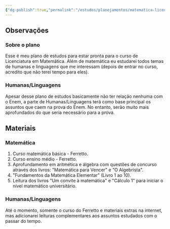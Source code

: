 ```yaml
---
{"dg-publish":true,"permalink":"/estudos/planejamentos/matematica-licenciatura/sobre-o-plano/","updated":"2025-03-18T10:42:04.805-03:00"}
---
```


## Observações

### Sobre o plano

Esse é meu plano de estudos para estar pronta para o curso de Licenciatura em Matemática. Além de matemática eu estudarei todos temas de humanas e linguagens que me interessam (depois de entrar no curso, acredito que não terei tempo para eles).

### Humanas/Linguagens

Apesar desse plano de estudos basicamente não ter relação nenhuma com o Enem, a parte de Humanas/Linguagens terá como base principal os assuntos que caem na prova do Enem. No entanto, serão muito mais aprofundados do que seria necessário para a prova.

## Materiais

### Matemática

1. Curso matemática básica - Ferretto.
2. Curso ensino médio - Ferretto.
3. Aprofundamento em aritmética e álgebra com questões de concurso através dos livros: "Matemática para Vencer" e "O Algebrista".
4. "Fundamentos da Matemática Elementar" (Livro 1 ao 10).
5. Leitura dos livros "Um convite à matemática" e "Cálculo 1" para iniciar o nível matemático universitário.

### Humanas/Linguagens

Até o momento, somente o curso do Ferretto e materiais extras na internet, mas adicionarei leituras complementares aos assuntos estudados com o passar do tempo.